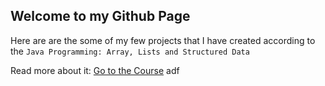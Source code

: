 ## Welcome to my Github Page


Here are are the some of my few projects that I have created according to the `Java Programming: Array, Lists and Structured Data`

Read more about it: <a href="https://www.coursera.org/specializations/java-programming">Go to the Course</a>
adf
